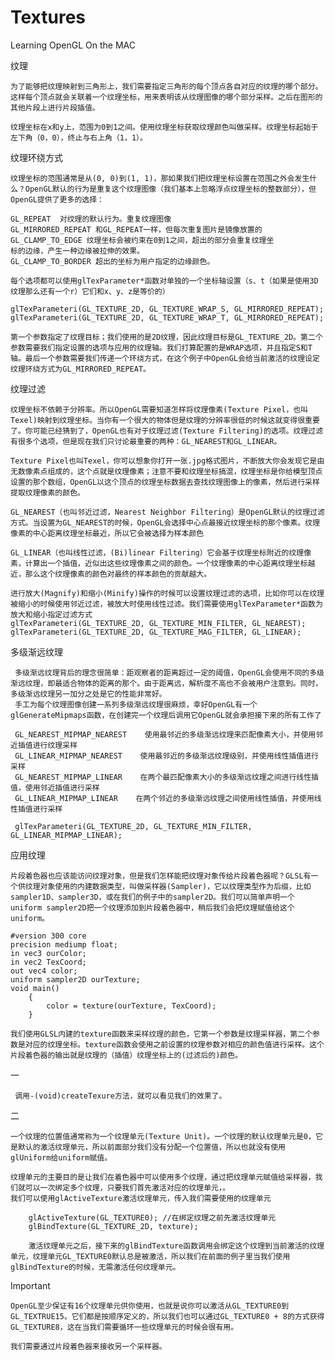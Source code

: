 # Textures
Learning OpenGL On the MAC 

纹理

    为了能够把纹理映射到三角形上，我们需要指定三角形的每个顶点各自对应的纹理的哪个部分。这样每个顶点就会关联着一个纹理坐标，用来表明该从纹理图像的哪个部分采样。之后在图形的其他片段上进行片段插值。
    
    纹理坐标在x和y上，范围为0到1之间。使用纹理坐标获取纹理颜色叫做采样。纹理坐标起始于左下角（0，0），终止与右上角（1，1）。

纹理环绕方式

    纹理坐标的范围通常是从(0, 0)到(1, 1)，那如果我们把纹理坐标设置在范围之外会发生什么？OpenGL默认的行为是重复这个纹理图像（我们基本上忽略浮点纹理坐标的整数部分），但OpenGL提供了更多的选择：
    
    GL_REPEAT  对纹理的默认行为。重复纹理图像
    GL_MIRRORED_REPEAT 和GL_REPEAT一样，但每次重复图片是镜像放置的
    GL_CLAMP_TO_EDGE 纹理坐标会被约束在0到1之间，超出的部分会重复纹理坐           标的边缘，产生一种边缘被拉伸的效果。
    GL_CLAMP_TO_BORDER 超出的坐标为用户指定的边缘颜色。

    每个选项都可以使用glTexParameter*函数对单独的一个坐标轴设置（s、t（如果是使用3D纹理那么还有一个r）它们和x、y、z是等价的）
    
    glTexParameteri(GL_TEXTURE_2D, GL_TEXTURE_WRAP_S, GL_MIRRORED_REPEAT);
    glTexParameteri(GL_TEXTURE_2D, GL_TEXTURE_WRAP_T, GL_MIRRORED_REPEAT);

    第一个参数指定了纹理目标；我们使用的是2D纹理，因此纹理目标是GL_TEXTURE_2D。第二个参数需要我们指定设置的选项与应用的纹理轴。我们打算配置的是WRAP选项，并且指定S和T轴。最后一个参数需要我们传递一个环绕方式，在这个例子中OpenGL会给当前激活的纹理设定纹理环绕方式为GL_MIRRORED_REPEAT。
    
纹理过滤

    纹理坐标不依赖于分辨率。所以OpenGL需要知道怎样将纹理像素(Texture Pixel，也叫Texel)映射到纹理坐标。当你有一个很大的物体但是纹理的分辨率很低的时候这就变得很重要了。你可能已经猜到了，OpenGL也有对于纹理过滤(Texture Filtering)的选项。纹理过滤有很多个选项，但是现在我们只讨论最重要的两种：GL_NEAREST和GL_LINEAR。
    
    Texture Pixel也叫Texel，你可以想象你打开一张.jpg格式图片，不断放大你会发现它是由无数像素点组成的，这个点就是纹理像素；注意不要和纹理坐标搞混，纹理坐标是你给模型顶点设置的那个数组，OpenGL以这个顶点的纹理坐标数据去查找纹理图像上的像素，然后进行采样提取纹理像素的颜色。

    GL_NEAREST（也叫邻近过滤，Nearest Neighbor Filtering）是OpenGL默认的纹理过滤方式。当设置为GL_NEAREST的时候，OpenGL会选择中心点最接近纹理坐标的那个像素。纹理像素的中心距离纹理坐标最近，所以它会被选择为样本颜色
    
    GL_LINEAR（也叫线性过滤，(Bi)linear Filtering）它会基于纹理坐标附近的纹理像素，计算出一个插值，近似出这些纹理像素之间的颜色。一个纹理像素的中心距离纹理坐标越近，那么这个纹理像素的颜色对最终的样本颜色的贡献越大。
    
    进行放大(Magnify)和缩小(Minify)操作的时候可以设置纹理过滤的选项，比如你可以在纹理被缩小的时候使用邻近过滤，被放大时使用线性过滤。我们需要使用glTexParameter*函数为放大和缩小指定过滤方式
    glTexParameteri(GL_TEXTURE_2D, GL_TEXTURE_MIN_FILTER, GL_NEAREST);
    glTexParameteri(GL_TEXTURE_2D, GL_TEXTURE_MAG_FILTER, GL_LINEAR);
    
多级渐远纹理

     多级渐远纹理背后的理念很简单：距观察者的距离超过一定的阈值，OpenGL会使用不同的多级渐远纹理，即最适合物体的距离的那个。由于距离远，解析度不高也不会被用户注意到。同时，多级渐远纹理另一加分之处是它的性能非常好。
     手工为每个纹理图像创建一系列多级渐远纹理很麻烦，幸好OpenGL有一个glGenerateMipmaps函数，在创建完一个纹理后调用它OpenGL就会承担接下来的所有工作了
     
     GL_NEAREST_MIPMAP_NEAREST    使用最邻近的多级渐远纹理来匹配像素大小，并使用邻近插值进行纹理采样
     GL_LINEAR_MIPMAP_NEAREST    使用最邻近的多级渐远纹理级别，并使用线性插值进行采样
     GL_NEAREST_MIPMAP_LINEAR    在两个最匹配像素大小的多级渐远纹理之间进行线性插值，使用邻近插值进行采样
     GL_LINEAR_MIPMAP_LINEAR    在两个邻近的多级渐远纹理之间使用线性插值，并使用线性插值进行采样
     
     glTexParameteri(GL_TEXTURE_2D, GL_TEXTURE_MIN_FILTER, GL_LINEAR_MIPMAP_LINEAR);

应用纹理

    片段着色器也应该能访问纹理对象，但是我们怎样能把纹理对象传给片段着色器呢？GLSL有一个供纹理对象使用的内建数据类型，叫做采样器(Sampler)，它以纹理类型作为后缀，比如sampler1D、sampler3D，或在我们的例子中的sampler2D。我们可以简单声明一个uniform sampler2D把一个纹理添加到片段着色器中，稍后我们会把纹理赋值给这个uniform。

    #version 300 core
    precision mediump float;
    in vec3 ourColor;
    in vec2 TexCoord;
    out vec4 color;
    uniform sampler2D ourTexture;
    void main()
        {
            color = texture(ourTexture, TexCoord);
        }

    我们使用GLSL内建的texture函数来采样纹理的颜色，它第一个参数是纹理采样器，第二个参数是对应的纹理坐标。texture函数会使用之前设置的纹理参数对相应的颜色值进行采样。这个片段着色器的输出就是纹理的（插值）纹理坐标上的(过滤后的)颜色。
 
 一
 
     调用-(void)createTexure方法，就可以看见我们的效果了。

二

    一个纹理的位置值通常称为一个纹理单元(Texture Unit)。一个纹理的默认纹理单元是0，它是默认的激活纹理单元，所以前面部分我们没有分配一个位置值，所以也就没有使用glUniform给uniform赋值。

    纹理单元的主要目的是让我们在着色器中可以使用多个纹理，通过把纹理单元赋值给采样器，我们就可以一次绑定多个纹理，只要我们首先激活对应的纹理单元，。
    我们可以使用glActiveTexture激活纹理单元，传入我们需要使用的纹理单元
    
        glActiveTexture(GL_TEXTURE0); //在绑定纹理之前先激活纹理单元
        glBindTexture(GL_TEXTURE_2D, texture);
        
        激活纹理单元之后，接下来的glBindTexture函数调用会绑定这个纹理到当前激活的纹理单元，纹理单元GL_TEXTURE0默认总是被激活，所以我们在前面的例子里当我们使用glBindTexture的时候，无需激活任何纹理单元。
Important
        
    OpenGL至少保证有16个纹理单元供你使用，也就是说你可以激活从GL_TEXTURE0到GL_TEXTRUE15。它们都是按顺序定义的，所以我们也可以通过GL_TEXTURE0 + 8的方式获得GL_TEXTURE8，这在当我们需要循环一些纹理单元的时候会很有用。

    我们需要通过片段着色器来接收另一个采样器。
    
